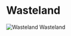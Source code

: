 #  Wasteland
![Wasteland](https://github.com/SirmaXX/WasteLand/blob/master/frontend/website/img/logo1.png) Wasteland